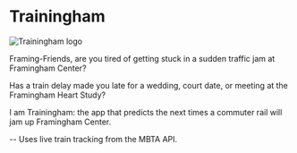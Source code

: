 # Trainingham

![Trainingham logo](https://s3.amazonaws.com/trainingham-s3/logo.jpg)

Framing-Friends, are you tired of getting stuck in a sudden traffic jam at Framingham Center? 

Has a train delay made you late for a wedding, court date, or meeting at the Framingham Heart Study?

I am Trainingham: the app that predicts the next times a commuter rail will jam up Framingham Center.


--
Uses live train tracking from the MBTA API.